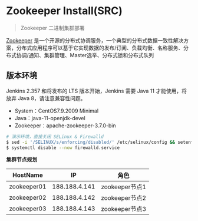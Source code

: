 # Zookeeper Install(SRC)

> Zookeeper 二进制集群部署

[Zookeeper](http://zookeeper.apache.org) 是一个开源的分布式协调服务，一个典型的分布式数据一致性解决方案，分布式应用程序可以基于它实现数据的发布/订阅、负载均衡、名称服务、分布式协调/通知、集群管理、Master选举、分布式锁和分布式队列

## 版本环境

Jenkins 2.357 和将发布的 LTS 版本开始，Jenkins 需要 Java 11 才能使用，将放弃 Java 8，请注意兼容性问题。

- System：CentOS7.9.2009 Minimal
- Java：java-11-openjdk-devel
- Zookeeper：apache-zookeeper-3.7.0-bin

```bash
# 演示环境，直接关闭 SELinux & Firewalld
$ sed -i '/SELINUX/s/enforcing/disabled/' /etc/selinux/config && setenforce 0 
$ systemctl disable --now firewalld.service 
```

**集群节点规划**

|HostName|IP|角色|
|--|--|--|
|zookeeper01|188.188.4.141|zookeeper节点1|
|zookeeper02|188.188.4.142|zookeeper节点2|
|zookeeper03|188.188.4.143|zookeeper节点3|






